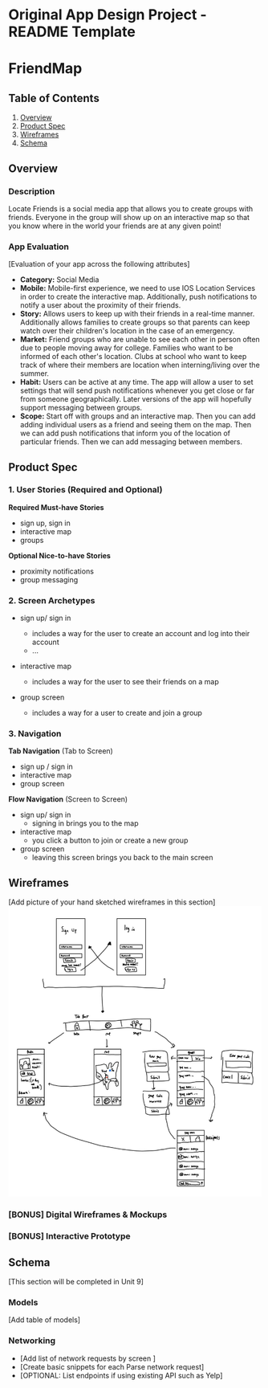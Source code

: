 Original App Design Project - README Template
===

# FriendMap

## Table of Contents
1. [Overview](#Overview)
1. [Product Spec](#Product-Spec)
1. [Wireframes](#Wireframes)
2. [Schema](#Schema)

## Overview
### Description
Locate Friends is a social media app that allows you to create groups with friends. Everyone in the group will show up on an interactive map so that you know where in the world your friends are at any given point!

### App Evaluation
[Evaluation of your app across the following attributes]
   - **Category:** Social Media
   - **Mobile:** Mobile-first experience, we need to use IOS Location Services in order to create the interactive map. Additionally, push notifications to notify a user about the proximity of their friends.
   - **Story:** Allows users to keep up with their friends in a real-time manner. Additionally allows families to create groups so that parents can keep watch over their children's location in the case of an emergency. 
   - **Market:** Friend groups who are unable to see each other in person often due to people moving away for college. Families who want to be informed of each other's location. Clubs at school who want to keep track of where their members are location when interning/living over the summer.
   - **Habit:** Users can be active at any time. The app will allow a user to set settings that will send push notifications whenever you get close or far from someone geographically. Later versions of the app will hopefully support messaging between groups. 
   - **Scope:** Start off with groups and an interactive map. Then you can add adding individual users as a friend and seeing them on the map. Then we can add push notifications that inform you of the location of particular friends. Then we can add messaging between members.

## Product Spec

### 1. User Stories (Required and Optional)

**Required Must-have Stories**

* sign up, sign in
* interactive map
* groups


**Optional Nice-to-have Stories**

* proximity notifications
* group messaging

### 2. Screen Archetypes

* sign up/ sign in
   * includes a way for the user to create an account and log into their account
   * ...
* interactive map
   * includes a way for the user to see their friends on a map
   
* group screen
    * includes a way for a user to create and join a group

### 3. Navigation

**Tab Navigation** (Tab to Screen)

* sign up / sign in
* interactive map
* group screen

**Flow Navigation** (Screen to Screen)

* sign up/ sign in
   * signing in brings you to the map
* interactive map
   * you click a button to join or create a new group
* group screen
    * leaving this screen brings you back to the main screen

## Wireframes
[Add picture of your hand sketched wireframes in this section]
<img src="wireframe.jpg" width=600>

### [BONUS] Digital Wireframes & Mockups

### [BONUS] Interactive Prototype

## Schema 
[This section will be completed in Unit 9]
### Models
[Add table of models]
### Networking
- [Add list of network requests by screen ]
- [Create basic snippets for each Parse network request]
- [OPTIONAL: List endpoints if using existing API such as Yelp]
